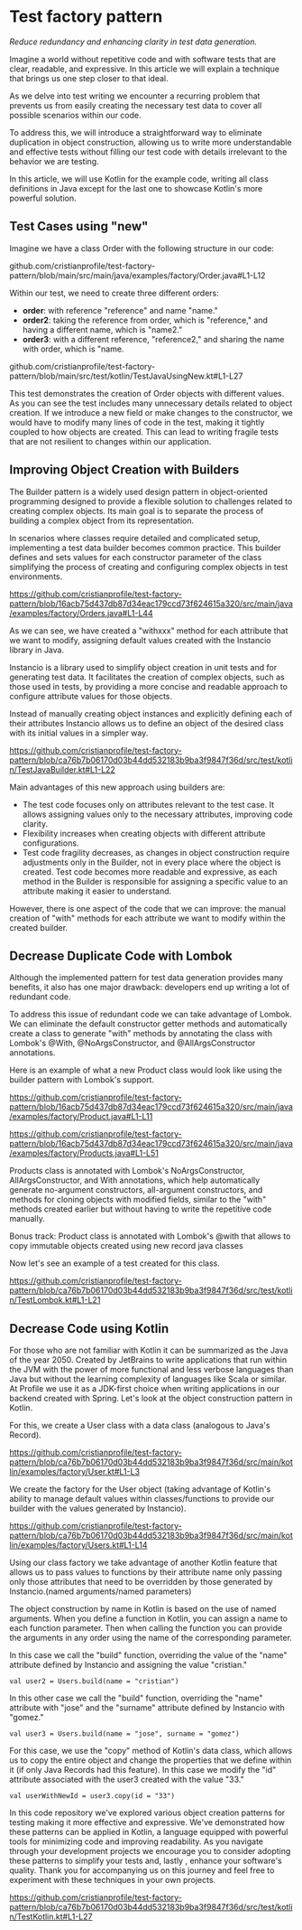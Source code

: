 # Test factory pattern

*Reduce redundancy and enhancing clarity in test data generation.*

Imagine a world without repetitive code and with software tests that are clear, readable, and expressive. In this article we will explain a technique that brings us one step closer to that ideal.

As we delve into test writing we encounter a recurring problem that prevents us from easily creating the necessary test data to cover all possible scenarios within our code.

To address this, we will introduce a straightforward way to eliminate duplication in object construction, allowing us to write more understandable and effective tests without filling our test code with details irrelevant to the behavior we are testing.

In this article, we will use Kotlin for the example code, writing all class definitions in Java except for the last one to showcase Kotlin's more powerful solution.


## Test Cases using "new"
    


Imagine we have a class Order with the following structure in our code:

github.com/cristianprofile/test-factory-pattern/blob/main/src/main/java/examples/factory/Order.java#L1-L12



Within our test, we need to create three different orders:

- **order**: with reference "reference" and name "name."
- **order2**: taking the reference from order, which is "reference," and having a different name, which is "name2."
- **order3**: with a different reference, "reference2," and sharing the name with order, which is "name.


github.com/cristianprofile/test-factory-pattern/blob/main/src/test/kotlin/TestJavaUsingNew.kt#L1-L27


This test demonstrates the creation of Order objects with different values. As you can see the test includes many unnecessary details related to object creation. If we introduce a new field or make changes to the constructor, we would have to modify many lines of code in the test, making it tightly coupled to how objects are created. This can lead to writing fragile tests that are not resilient to changes within our application.

## Improving Object Creation with Builders

The Builder pattern is a widely used design pattern in object-oriented programming designed to provide a flexible solution to challenges related to creating complex objects. Its main goal is to separate the process of building a complex object from its representation.

In scenarios where classes require detailed and complicated setup, implementing a test data builder becomes common practice. This builder defines and sets values for each constructor parameter of the class simplifying the process of creating and configuring complex objects in test environments.


https://github.com/cristianprofile/test-factory-pattern/blob/16acb75d437db87d34eac179ccd73f624615a320/src/main/java/examples/factory/Orders.java#L1-L44


As we can see, we have created a "withxxx" method for each attribute that we want to modify, assigning default values created with the Instancio library in Java.

Instancio is a library used to simplify object creation in unit tests and for generating test data. It facilitates the creation of complex objects, such as those used in tests, by providing a more concise and readable approach to configure attribute values for those objects.

Instead of manually creating object instances and explicitly defining each of their attributes Instancio allows us to define an object of the desired class with its initial values in a simpler way.


https://github.com/cristianprofile/test-factory-pattern/blob/ca76b7b06170d03b44dd532183b9ba3f9847f36d/src/test/kotlin/TestJavaBuilder.kt#L1-L22

Main advantages of this new approach using builders are:

- The test code focuses only on attributes relevant to the test case.
It allows assigning values only to the necessary attributes, improving code clarity.
- Flexibility increases when creating objects with different attribute configurations.
- Test code fragility decreases, as changes in object construction require adjustments only in the Builder, not in every place where the object is created.
Test code becomes more readable and expressive, as each method in the Builder is responsible for assigning a specific value to an attribute making it easier to understand.

However, there is one aspect of the code that we can improve: the manual creation of "with" methods for each attribute we want to modify within the created builder.

## Decrease Duplicate Code with Lombok

Although the implemented pattern for test data generation provides many benefits, it also has one major drawback: developers end up writing a lot of redundant code.

To address this issue of redundant code we can take advantage of Lombok. We can eliminate the default constructor getter methods and automatically create a class to generate "with" methods by annotating the class with Lombok's @With, @NoArgsConstructor, and @AllArgsConstructor annotations.

Here is an example of what a new Product class would look like using the builder pattern with Lombok's support.


https://github.com/cristianprofile/test-factory-pattern/blob/16acb75d437db87d34eac179ccd73f624615a320/src/main/java/examples/factory/Product.java#L1-L11


https://github.com/cristianprofile/test-factory-pattern/blob/16acb75d437db87d34eac179ccd73f624615a320/src/main/java/examples/factory/Products.java#L1-L51



Products class is annotated with Lombok's NoArgsConstructor, AllArgsConstructor, and With annotations, which help automatically generate no-argument constructors, all-argument constructors, and methods for cloning objects with modified fields, similar to the "with" methods created earlier but without having to write the repetitive code manually.

Bonus track: Product class is annotated with Lombok's @with that allows to copy immutable objects created using new record java classes

Now let's see an example of a test created for this class.


https://github.com/cristianprofile/test-factory-pattern/blob/ca76b7b06170d03b44dd532183b9ba3f9847f36d/src/test/kotlin/TestLombok.kt#L1-L21

## Decrease Code using Kotlin

For those who are not familiar with Kotlin it can be summarized as the Java of the year 2050. Created by JetBrains to write applications that run within the JVM with the power of more functional and less verbose languages than Java but without the learning complexity of languages like Scala or similar. At Profile we use it as a JDK-first choice when writing applications in our backend created with Spring. Let's look at the object construction pattern in Kotlin.

For this, we create a User class with a data class (analogous to Java's Record).

https://github.com/cristianprofile/test-factory-pattern/blob/ca76b7b06170d03b44dd532183b9ba3f9847f36d/src/main/kotlin/examples/factory/User.kt#L1-L3


We create the factory for the User object (taking advantage of Kotlin's ability to manage default values within classes/functions to provide our builder with the values generated by Instancio).

https://github.com/cristianprofile/test-factory-pattern/blob/ca76b7b06170d03b44dd532183b9ba3f9847f36d/src/main/kotlin/examples/factory/Users.kt#L1-L14


Using our class factory we take advantage of another Kotlin feature that allows us to pass values to functions by their attribute name only passing only those attributes that need to be overridden by those generated by Instancio.(named arguments/named parameters)

The object construction by name in Kotlin is based on the use of named arguments. When you define a function in Kotlin, you can assign a name to each function parameter. Then when calling the function you can provide the arguments in any order using the name of the corresponding parameter.


In this case we call the "build" function, overriding the value of the "name" attribute defined by Instancio and assigning the value "cristian."

    val user2 = Users.build(name = "cristian")


In this other case we call the "build" function, overriding the "name" attribute with "jose" and the "surname" attribute defined by Instancio with "gomez."

    val user3 = Users.build(name = "jose", surname = "gomez")


For this case, we use the "copy" method of Kotlin's data class, which allows us to copy the entire object and change the properties that we define within it (if only Java Records had this feature). In this case we modify the "id" attribute associated with the user3 created with the value "33."

    val userWithNewId = user3.copy(id = "33")

In this code repository we've explored various object creation patterns for testing  making it more effective and expressive. We've demonstrated how these patterns can be applied in Kotlin, a language equipped with powerful tools for minimizing code and improving readability. As you navigate through your development projects we encourage you to consider adopting these patterns to simplify your tests and, lastly , enhance your software's quality. Thank you for accompanying us on this journey and feel free to experiment with these techniques in your own projects.

https://github.com/cristianprofile/test-factory-pattern/blob/ca76b7b06170d03b44dd532183b9ba3f9847f36d/src/test/kotlin/TestKotlin.kt#L1-L27
